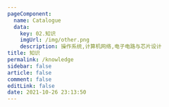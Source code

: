 ```yaml
---
pageComponent: 
  name: Catalogue
  data: 
    key: 02.知识
    imgUrl: /img/other.png
    description: 操作系统,计算机网络,电子电路与芯片设计
title: 知识
permalink: /knowledge
sidebar: false
article: false
comment: false
editLink: false
date: 2021-10-26 23:13:50
---
```

